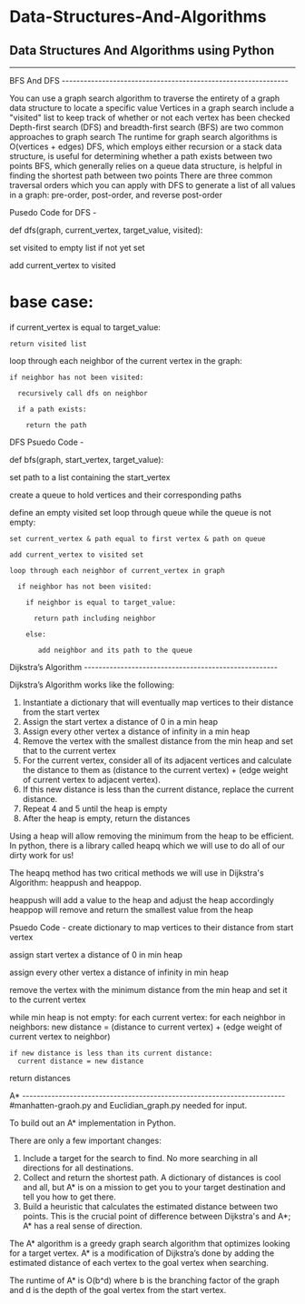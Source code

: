 # Data-Structures-And-Algorithms
Data Structures And Algorithms using Python
----------------------------------------------------------------------------------------------------------------------------------------
----------------------------------------------------------------------------------------------------------------------------------------

BFS And DFS --------------------------------------------------------------

You can use a graph search algorithm to traverse the entirety of a graph data structure to locate a specific value
Vertices in a graph search include a "visited" list to keep track of whether or not each vertex has been checked
Depth-first search (DFS) and breadth-first search (BFS) are two common approaches to graph search
The runtime for graph search algorithms is O(vertices + edges)
DFS, which employs either recursion or a stack data structure, is useful for determining whether a path exists between two points
BFS, which generally relies on a queue data structure, is helpful in finding the shortest path between two points
There are three common traversal orders which you can apply with DFS to generate a list of all values in a graph: pre-order, post-order, and reverse post-order

Pusedo Code for DFS -

def dfs(graph, current_vertex, target_value, visited): 

  set visited to empty list if not yet set

  add current_vertex to visited

  # base case:
  if current_vertex is equal to target_value:

    return visited list

  loop through each neighbor of the current vertex in the graph:

    if neighbor has not been visited:

      recursively call dfs on neighbor

      if a path exists:

        return the path

DFS Psuedo Code -

def bfs(graph, start_vertex, target_value):

  set path to a list containing the start_vertex

  create a queue to hold vertices and their corresponding paths

  define an empty visited set
  loop through queue while the queue is not empty:

    set current_vertex & path equal to first vertex & path on queue

    add current_vertex to visited set

    loop through each neighbor of current_vertex in graph

      if neighbor has not been visited:

        if neighbor is equal to target_value:

          return path including neighbor

        else:

           add neighbor and its path to the queue

Dijkstra’s Algorithm -----------------------------------------------------

Dijkstra’s Algorithm works like the following:

1. Instantiate a dictionary that will eventually map vertices to their distance from the start vertex
2. Assign the start vertex a distance of 0 in a min heap
3. Assign every other vertex a distance of infinity in a min heap
4. Remove the vertex with the smallest distance from the min heap and set that to the current vertex
5. For the current vertex, consider all of its adjacent vertices and calculate the distance to them as (distance to the current vertex) + (edge weight of current vertex to adjacent vertex).
6. If this new distance is less than the current distance, replace the current distance.
7. Repeat 4 and 5 until the heap is empty
8. After the heap is empty, return the distances

Using a heap will allow removing the minimum from the heap to be efficient. In python, there is a library called heapq which we will use to do all of our dirty work for us!

The heapq method has two critical methods we will use in Dijkstra's Algorithm: heappush and heappop.

heappush will add a value to the heap and adjust the heap accordingly
heappop will remove and return the smallest value from the heap

Psuedo Code - 
create dictionary to map vertices to their distance from start vertex

assign start vertex a distance of 0 in min heap

assign every other vertex a distance of infinity in min heap

remove the vertex with the minimum distance from the min heap and set it to the current vertex

while min heap is not empty:
  for each current vertex:
    for each neighbor in neighbors:
    new distance = (distance to current vertex) + (edge weight of current vertex to neighbor)

    if new distance is less than its current distance:
      current distance = new distance

return distances

A* ------------------------------------------------------------------------
#manhatten-graoh.py and Euclidian_graph.py needed for input.

To build out an A* implementation in Python.

There are only a few important changes:

1. Include a target for the search to find. No more searching in all directions for all destinations.
2. Collect and return the shortest path. A dictionary of distances is cool and all, but A* is on a mission to get you to your target destination and tell you how to get there.
3. Build a heuristic that calculates the estimated distance between two points. This is the crucial point of difference between Dijkstra's and A*; A* has a real sense of direction.

The A* algorithm is a greedy graph search algorithm that optimizes looking for a target vertex.
A* is a modification of Dijkstra’s done by adding the estimated distance of each vertex to the goal vertex when searching.

The runtime of A* is O(b^d) where b is the branching factor of the graph and d is the depth of the goal vertex from the start vertex.
